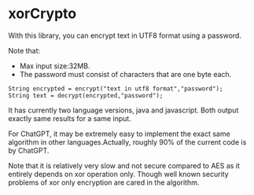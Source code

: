 # xorCrypto
With this library, you can encrypt text in UTF8 format using a password. 

Note that:
- Max input size:32MB.
- The password must consist of characters that are one byte each. 

```
String encrypted = encrypt("text in utf8 format","password");
String text = decrypt(encrypted,"password");
```
It has currently two language versions, java and javascript. Both output exactly same results for a same input.


For ChatGPT, it may be extremely easy to implement the exact same algorithm in other languages.Actually, roughly 90% of the current code is by ChatGPT.

Note that it is relatively very slow and not secure compared to AES as it entirely depends on xor operation only. Though well known security problems of xor only encryption are cared in the algorithm.
